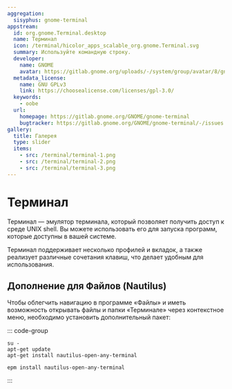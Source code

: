 ```yaml
---
aggregation:
  sisyphus: gnome-terminal
appstream:
  id: org.gnome.Terminal.desktop
  name: Терминал
  icon: /terminal/hicolor_apps_scalable_org.gnome.Terminal.svg
  summary: Используйте командную строку.
  developer:
    name: GNOME
    avatar: https://gitlab.gnome.org/uploads/-/system/group/avatar/8/gnomelogo.png?width=48
  metadata_license:
    name: GNU GPLv3
    link: https://choosealicense.com/licenses/gpl-3.0/
  keywords:
    - oobe
  url:
    homepage: https://gitlab.gnome.org/GNOME/gnome-terminal
    bugtracker: https://gitlab.gnome.org/GNOME/gnome-terminal/-/issues
gallery:
  title: Галерея
  type: slider
  items:
    - src: /terminal/terminal-1.png
    - src: /terminal/terminal-2.png
    - src: /terminal/terminal-3.png
---
```


# Терминал

Терминал — эмулятор терминала, который позволяет получить доступ к среде UNIX shell. Вы можете использовать его для запуска программ, которые доступны в вашей системе.

Терминал поддерживает несколько профилей и вкладок, а также реализует различные сочетания клавиш, что делает удобным для использования.

<AGWGallery />
<!--@include: @ru/apps/.parts/install/content-repo.md-->

## Дополнение для Файлов (Nautilus)

Чтобы облегчить навигацию в программе «Файлы» и иметь возможность открывать файлы и папки «Терминале» через контекстное меню, необходимо установить дополнительный пакет:

::: code-group

```shell[apt-get]
su -
apt-get update
apt-get install nautilus-open-any-terminal
```

```shell[epm]
epm install nautilus-open-any-terminal
```

:::
